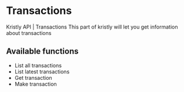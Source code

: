 # Transactions

Kristly API | Transactions
This part of kristly will let you get information about transactions

## Available functions

- List all transactions
- List latest transactions
- Get transaction
- Make transaction

